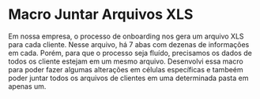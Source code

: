 # Macro Juntar Arquivos XLS
 Em nossa empresa, o processo de onboarding nos gera um arquivo XLS para cada cliente.
 Nesse arquivo, há 7 abas com dezenas de informações em cada.
 Porém, para que o processo seja fluído, precisamos os dados de todos os cliente estejam em um mesmo arquivo.
 Desenvolvi essa macro para poder fazer algumas alterações em células específicas e tambeém poder juntar todos os arquivos de clientes em uma determinada pasta em apenas um.
